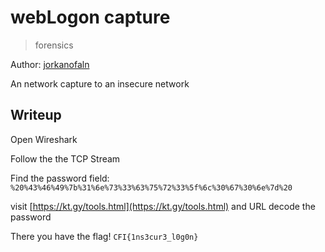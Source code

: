 # webLogon capture

> forensics

Author: [jorkanofaln](https://github.com/jorkanofaln)

An network capture to an insecure network 


## Writeup

Open Wireshark

Follow the the TCP Stream

Find the password field: `%20%43%46%49%7b%31%6e%73%33%63%75%72%33%5f%6c%30%67%30%6e%7d%20`

visit [https://kt.gy/tools.html](https://kt.gy/tools.html) and URL decode the password

There you have the flag! `CFI{1ns3cur3_l0g0n}`
